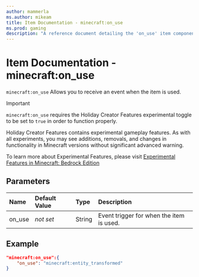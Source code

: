 ```yaml
---
author: mammerla
ms.author: mikeam
title: Item Documentation - minecraft:on_use
ms.prod: gaming
description: "A reference document detailing the 'on_use' item component"
---
```


# Item Documentation - minecraft:on_use

`minecraft:on_use` Allows you to receive an event when the item is used.

>[!IMPORTANT]
> `minecraft:on_use` requires the Holiday Creator Features experimental toggle to be set to `true` in order to function properly.
>
>Holiday Creator Features contains experimental gameplay features. As with all experiments, you may see additions, removals, and changes in functionality in Minecraft versions without significant advanced warning.
>
>To learn more about Experimental Features, please visit [Experimental Features in Minecraft: Bedrock Edition](../../../../../Documents/ExperimentalFeaturesToggle.md)

## Parameters

|Name |Default Value  |Type  |Description  |
|:----------|:----------|:----------|:----------|
|on_use|*not set*|String |Event trigger for when the item is used.|

## Example

```json
"minecraft:on_use":{
    "on_use": "minecraft:entity_transformed"
}
```
